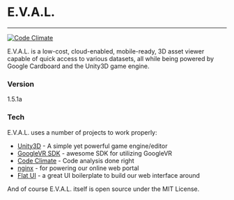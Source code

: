 # E.V.A.L.
---
[![Code Climate](https://codeclimate.com/github/brysonreece/eval/badges/gpa.svg)](https://codeclimate.com/github/brysonreece/eval)

E.V.A.L. is a low-cost, cloud-enabled, mobile-ready, 3D asset viewer capable of quick access to various datasets, all while being powered by Google Cardboard and the Unity3D game engine.

### Version
1.5.1a

### Tech

E.V.A.L. uses a number of projects to work properly:

* [Unity3D](http://unity3d.com) - A simple yet powerful game engine/editor
* [GoogleVR SDK](https://developers.google.com/vr/) - awesome SDK for utilizing GoogleVR
* [Code Climate](https://codeclimate.com/github/brysonreece/eval/trends) - Code analysis done right
* [nginx](https://github.com/nginx/nginx) - for powering our online web portal
* [Flat UI](https://github.com/designmodo/Flat-UI) - a great UI boilerplate to build our web interface around

And of course E.V.A.L. itself is open source under the MIT License.